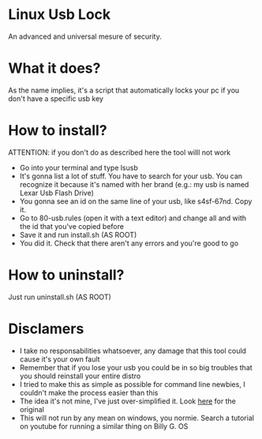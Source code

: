 # Linux Usb Lock
An advanced and universal mesure of security. 
# What it does?
As the name implies, it's a script that automatically locks your pc if you don't have a specific usb key
# How to install?
ATTENTION: if you don't do as described here the tool willl not work
- Go into your terminal and type lsusb
- It's gonna list a lot of stuff. You have to search for your usb. You can recognize it because it's named with her brand (e.g.: my usb is named Lexar Usb Flash Drive)
- You gonna see an id on the same line of your usb, like s4sf-67nd. Copy it.
- Go to 80-usb.rules (open it with a text editor) and change all <vendor-id> and <device-id> with the id that you've copied before
- Save it and run install.sh (AS ROOT)
- You did it. Check that there aren't any errors and you're good to go
# How to uninstall?
Just run uninstall.sh (AS ROOT)
# Disclamers
- I take no responsabilities whatsoever, any damage that this tool could cause it's your own fault
- Remember that if you lose your usb you could be in so big troubles that you should reinstall your entire distro
- I tried to make this as simple as possible for command line newbies, I couldn't make the process easier than this
- The idea it's not mine, I've just over-simplified it. Look [here](https://medium.com/@abhattacharyea/use-your-usb-as-security-key-in-linux-e19b179d4b5c) for the original
- This will not run by any mean on windows, you normie. Search a tutorial on youtube for running a similar thing on Billy G. OS

